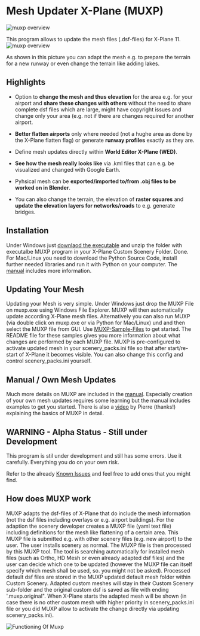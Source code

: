 # Mesh Updater X-Plane (MUXP)
![muxp overview](https://github.com/nofaceinbook/muxp/blob/master/doc/images/MUXP_LOGO.JPG)

This program allows to update the mesh files (.dsf-files) for X-Plane 11.
![muxp overview](https://github.com/nofaceinbook/muxp/blob/master/doc/images/MuxpBeforeAfterYYR.JPG)

As shown in this picture you can adapt the mesh e.g. to prepare the terrain for a new runway or even change the terrain like adding lakes.


## Highlights
* Option to **change the mesh and thus elevation** for the area e.g. for your airport and **share these changes with others** without the need to share complete dsf files which are large, might have copyright issues and change only your area (e.g. not if there are changes required for another airport.

* **Better flatten airports** only where needed (not a hughe area as done by the X-Plane flatten flag) or generate **runway profiles** exactly as they are.

* Define mesh updates directly within **World Editor X-Plane (WED)**.

* **See how the mesh really looks like** via .kml files that can e.g. be visualized and changed with Google Earth.

* Pyhsical mesh can be **exported/imported to/from .obj files to be worked on in Blender**.

* You can also change the terrain, the elevation of **raster squares** and **update the elevation layers for networks/roads** to e.g. generate bridges.


## Installation
Under Windows just [downlaod the executable](https://github.com/nofaceinbook/muxp/releases/latest/download/MUXP_Win64_EXE.zip) 
and unzip the folder with executalbe MUXP program in your X-Plane Custom Scenery Folder. Done.
For Mac/Linux you need to download the Python Source Code, install further needed libraries and run it with Python
on your computer. The [manual](https://github.com/nofaceinbook/muxp/releases/latest/download/MUXP-Manual.pdf) 
includes more information.


## Updating Your Mesh
Updating your Mesh is very simple. Under Windows just drop the MUXP File on muxp.exe using Windows File Explorer.
MUXP will then automatically update according X-Plane mesh files. 
Alternatively you can also run MUXP (via double click on muxp.exe or via Python for Mac/Linux) und  and then select the MUXP file from GUI. 
Use [MUXP-Sample-Files](https://github.com/nofaceinbook/muxp/releases/latest/download/Muxp-Sample-Files.zip) to get started.
The README file for these samples gives you more information about what changes are performed by each MUXP file.
MUXP is pre-configured to activate updated mesh in your scenery_packs.ini file so that after
start/re-start of X-Plane it becomes visible. You can also change this config and control scenery_packs.ini yourself.


## Manual / Own Mesh Updates
Much more details on MUXP are included in the [manual](https://github.com/nofaceinbook/muxp/releases/latest/download/MUXP-Manual.pdf).
Especially creation of your own mesh updates requires some learning but the manual includes examples to get you started.
There is also a [video](https://youtu.be/XXBA7OrakMo) by Pierre (thanks!) explaining the basics of MUXP in detail.


## WARNING - Alpha Status - Still under Development
This program is stil under development and still has some errors. Use it carefully. Everything you do  on your own risk.

Refer to the already [Known Issues](https://github.com/nofaceinbook/muxp/issues) and feel free to add ones that you might find.


## How does MUXP work
MUXP adapts the dsf-files of X-Plane that do include the mesh information (not the dsf files including overlays or e.g. 
airport buildings). For the adaption the scenery developer creates a MUXP file (yaml text file) including 
definitions for the mesh like flattening of a certain area. This MUXP file is submitted e.g. with other scenery files 
(e.g. new airport) to the user. The user installs scenery as normal. The MUXP file is then processed by this MUXP tool.
The tool is searching automatically for installed mesh files (such as Ortho, HD Mesh or even already adapted dsf files)
and the user can decide which one to be updated (however the MUXP file can itself specify which mesh shall be used, so. 
you might not be asked). 
Processed default dsf files are stored in the MUXP updated default mesh folder 
within Custom Scenery. Adapted custom meshes will stay in their Custom Scenery sub-folder and the original custom dsf
is saved as file with ending '.muxp.original". When X-Plane starts the adapted mesh will be shown (in case there is no 
other custom mesh with higher priority in scenery_packs.ini file or you did MUXP allow to activate the change
directly via updating scenery_packs.ini).

![Functioning Of Muxp](https://github.com/nofaceinbook/muxp/blob/master/doc/images/muxpFunciton.JPG)


